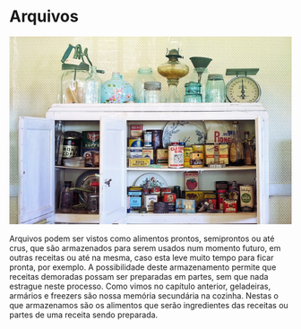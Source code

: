 # Arquivos 

![](../assets/arquivos.jpg)

Arquivos podem ser vistos como alimentos prontos, semiprontos ou até crus, que são armazenados para serem usados num momento futuro, em outras receitas ou até na mesma, caso esta leve muito tempo para ficar pronta, por exemplo. A possibilidade deste armazenamento permite que receitas demoradas possam ser preparadas em partes, sem que nada estrague neste processo. Como vimos no capítulo anterior, geladeiras, armários e freezers são nossa memória secundária na cozinha. Nestas o que armazenamos são os alimentos que serão ingredientes das receitas ou partes de uma receita sendo preparada. 
